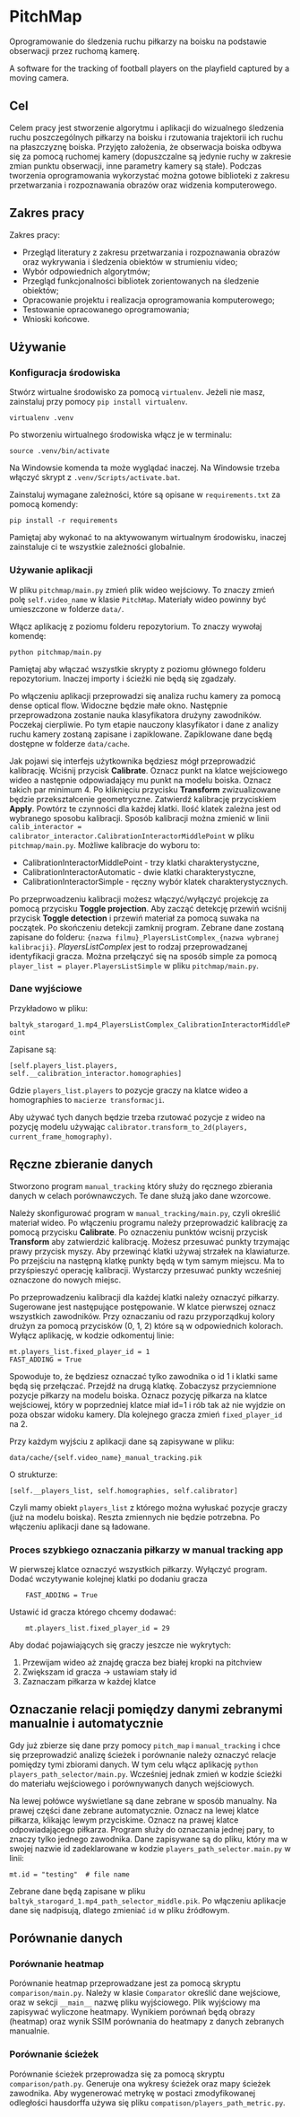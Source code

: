 # PitchMap

Oprogramowanie do śledzenia ruchu piłkarzy na boisku na podstawie obserwacji przez ruchomą kamerę.

A software for the tracking of football players on the playfield captured by a moving camera.

## Cel

Celem pracy jest stworzenie algorytmu i aplikacji do wizualnego śledzenia ruchu poszczególnych piłkarzy na boisku i rzutowania trajektorii ich ruchu na płaszczyznę boiska. Przyjęto założenia, że obserwacja boiska odbywa się za pomocą ruchomej kamery (dopuszczalne są jedynie ruchy w zakresie zmian punktu obserwacji, inne parametry kamery są stałe). Podczas tworzenia oprogramowania wykorzystać można gotowe biblioteki z zakresu przetwarzania i rozpoznawania obrazów oraz widzenia komputerowego.

## Zakres pracy

Zakres pracy:

* Przegląd literatury z zakresu przetwarzania i rozpoznawania obrazów oraz wykrywania i śledzenia obiektów w strumieniu video;
* Wybór odpowiednich algorytmów;
* Przegląd funkcjonalności bibliotek zorientowanych na śledzenie obiektów;
* Opracowanie projektu i realizacja oprogramowania komputerowego;
* Testowanie opracowanego oprogramowania;
* Wnioski końcowe.

## Używanie

### Konfiguracja środowiska

Stwórz wirtualne środowisko za pomocą `virtualenv`. Jeżeli nie masz, zainstaluj przy pomocy `pip install virtualenv`.

```
virtualenv .venv
```

Po stworzeniu wirtualnego środowiska włącz je w terminalu:

```
source .venv/bin/activate
```

Na Windowsie komenda ta może wyglądać inaczej. Na Windowsie trzeba włączyć skrypt z `.venv/Scripts/activate.bat`.

Zainstaluj wymagane zależności, które są opisane w `requirements.txt` za pomocą komendy:

```
pip install -r requirements
```

Pamiętaj aby wykonać to na aktywowanym wirtualnym środowisku, inaczej zainstaluje ci te wszystkie zależności globalnie.

### Używanie aplikacji

W pliku `pitchmap/main.py` zmień plik wideo wejściowy. To znaczy zmień polę `self.video_name` w klasie `PitchMap`.
Materiały wideo powinny być umieszczone w folderze `data/`.

Włącz aplikację z poziomu folderu repozytorium. To znaczy wywołaj komendę:

```
python pitchmap/main.py
```

Pamiętaj aby włączać wszystkie skrypty z poziomu głównego folderu repozytorium. Inaczej importy i ścieżki nie będą się zgadzały.

Po włączeniu aplikacji przeprowadzi się analiza ruchu kamery za pomocą dense optical flow. Widoczne będzie małe okno.
Następnie przeprowadzona zostanie nauka klasyfikatora drużyny zawodników. Poczekaj cierpliwie. Po tym etapie nauczony klasyfikator
i dane z analizy ruchu kamery zostaną zapisane i zapiklowane. Zapiklowane dane będą dostępne w folderze `data/cache`.

Jak pojawi się interfejs użytkownika będziesz mógł przeprowadzić kalibrację. Wciśnij przycisk **Calibrate**. Oznacz punkt 
na klatce wejściowego wideo a następnie odpowiadający mu punkt na modelu boiska. Oznacz takich par minimum 4.
Po kliknięciu przycisku **Transform** zwizualizowane będzie przekształcenie geometryczne. Zatwierdź kalibrację przyciskiem
**Apply**. Powtórz te czynności dla każdej klatki. Ilość klatek zależna jest od wybranego sposobu kalibracji. Sposób kalibracji
można zmienić w linii `calib_interactor = calibrator_interactor.CalibrationInteractorMiddlePoint` w pliku `pitchmap/main.py`.
Możliwe kalibracje do wyboru to:

* CalibrationInteractorMiddlePoint - trzy klatki charakterystyczne,
* CalibrationInteractorAutomatic - dwie klatki charakterystyczne,
* CalibrationInteractorSimple - ręczny wybór klatek charakterystycznych.

Po przeprwoadzeniu kalibracji możesz włączyć/wyłączyć projekcję za pomocą przycisku **Toggle projection**. Aby zacząć 
detekcję przewiń wciśnij przycisk **Toggle detection** i przewiń materiał za pomocą suwaka na początek. Po skończeniu
detekcji zamknij program. Zebrane dane zostaną zapisane do folderu: `{nazwa filmu}_PlayersListComplex_{nazwa wybranej kalibracji}`.
*PlayersListComplex* jest to rodzaj przeprowadzanej identyfikacji gracza. Można przełączyć się na sposób simple za pomocą `player_list = player.PlayersListSimple`
w pliku `pitchmap/main.py`.

### Dane wyjściowe

Przykładowo w pliku:

`baltyk_starogard_1.mp4_PlayersListComplex_CalibrationInteractorMiddlePoint`

Zapisane są:

`[self.players_list.players, self.__calibration_interactor.homographies]`

Gdzie `players_list.players` to pozycje graczy na klatce wideo a homographies
to `macierze transformacji`. 

Aby używać tych danych będzie trzeba rzutować pozycje z wideo na pozycję modelu 
używając `calibrator.transform_to_2d(players, current_frame_homography)`.

## Ręczne zbieranie danych

Stworzono program `manual_tracking` który służy do ręcznego zbierania danych w celach
porównawczych. Te dane służą jako dane wzorcowe.

Należy skonfigurować program w `manual_tracking/main.py`, czyli określić materiał wideo. 
Po włączeniu programu należy przeprowadzić kalibrację za pomocą przycisku **Calibrate**. 
Po oznaczeniu punktów wcisnij przycisk **Transform** aby zatwierdzić kalibrację. Możesz 
przesuwać punkty trzymając prawy przycisk myszy. Aby przewinąć klatki używaj 
strzałek na klawiaturze. Po przejściu na następną klatkę punkty będą
w tym samym miejscu. Ma to przyśpieszyć operację kalibracji. Wystarczy przesuwać punkty
wcześniej oznaczone do nowych miejsc. 

Po przeprowadzeniu kalibracji dla każdej klatki należy oznaczyć piłkarzy.  Sugerowane jest
następujące postępowanie. W klatce pierwszej oznacz wszystkich zawodników. Przy oznaczaniu
od razu przyporządkuj kolory drużyn za pomocą przycisków (0, 1, 2) które są w odpowiednich
kolorach. Wyłącz aplikację,
w kodzie odkomentuj linie:

```
mt.players_list.fixed_player_id = 1
FAST_ADDING = True
```

Spowoduje to, że będziesz oznaczać tylko zawodnika o id 1 i klatki same będą się przełączać.
Przejdź na drugą klatkę. Zobaczysz przyciemnione pozycje piłkarzy na modelu boiska. Oznacz
pozycję piłkarza na klatce wejściowej, który w poprzedniej klatce miał id=1 i rób tak aż nie
wyjdzie on poza obszar widoku kamery. Dla kolejnego gracza zmień `fixed_player_id` na 2. 

Przy każdym wyjściu z aplikacji dane są zapisywane w pliku:

`data/cache/{self.video_name}_manual_tracking.pik`

O strukturze:

`[self.__players_list, self.homographies, self.calibrator]`

Czyli mamy obiekt `players_list` z którego można wyłuskać pozycje graczy 
(już na modelu boiska). Reszta zmiennych nie będzie potrzebna. Po włączeniu aplikacji
dane są ładowane. 

### Proces szybkiego oznaczania piłkarzy w manual tracking app

W pierwszej klatce oznaczyć wszystkich piłkarzy. Wyłączyć program.
Dodać wczytywanie kolejnej klatki po dodaniu gracza 

```
    FAST_ADDING = True
```

Ustawić id gracza którego chcemy dodawać:

```
    mt.players_list.fixed_player_id = 29
```

Aby dodać pojawiających się graczy jeszcze nie wykrytych:

1. Przewijam wideo aż znajdę gracza bez białej kropki na pitchview
2. Zwiększam id gracza -> ustawiam stały id
3. Zaznaczam piłkarza w każdej klatce

## Oznaczanie relacji pomiędzy danymi zebranymi manualnie i automatycznie

Gdy już zbierze się dane przy pomocy `pitch_map` i `manual_tracking` i chce się przeprowadzić
analizę ścieżek i porównanie należy oznaczyć relacje pomiędzy tymi zbiorami danych. W tym celu
włącz aplikację `python players_path_selector/main.py`. Wcześniej jednak zmień w kodzie
ścieżki do materiału wejściowego i porównywanych danych wejściowych. 

Na lewej połówce wyświetlane są dane zebrane w sposób manualny. Na prawej części dane zebrane
automatycznie. Oznacz na lewej klatce piłkarza, klikając lewym przyciskime. Oznacz na prawej
klatce odpowiadającego piłkarza. Program służy do oznaczania jednej pary, to znaczy tylko 
jednego zawodnika. Dane zapisywane są do pliku, który ma w swojej nazwie id zadeklarowane w
kodzie `players_path_selector.main.py` w linii:

``` 
mt.id = "testing"  # file name
```

Zebrane dane będą zapisane w pliku `baltyk_starogard_1.mp4_path_selector_middle.pik`.
Po włączeniu aplikacje dane się nadpisują, dlatego zmieniać `id` w pliku źródłowym.

## Porównanie danych

### Porównanie heatmap

Porównanie heatmap przeprowadzane jest za pomocą skryptu ```comparison/main.py```. 
Należy w klasie `Comparator` określić dane wejściowe, oraz w sekcji `__main__` nazwę
pliku wyjściowego. Plik wyjściowy ma zapisywać wyliczone heatmapy. Wynikiem porównań 
będą obrazy (heatmap) oraz wynik SSIM porównania do heatmapy z danych zebranych manualnie.

### Porównanie ścieżek

Porównanie ścieżek przeprowadza się za pomocą skryptu ```comparison/path.py```. Generuje ona wykresy ścieżek 
oraz mapy ścieżek zawodnika. Aby wygenerować
metrykę w postaci zmodyfikowanej odległości hausdorffa używa się pliku ```compatison/players_path_metric.py```.